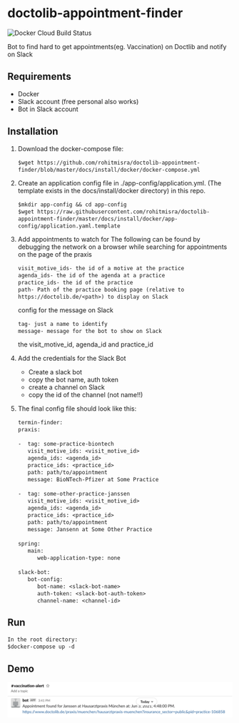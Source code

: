 # doctolib-appointment-finder
![Docker Cloud Build Status](https://img.shields.io/docker/cloud/build/rohitmisra44/doctolib-appointment-finder?logo=docker&style=plastic)

Bot to find hard to get appointments(eg. Vaccination) on Doctlib and notify on Slack

## Requirements

- Docker
- Slack account (free personal also works)
- Bot in Slack account

## Installation

1. Download the docker-compose file:
    ```
    $wget https://github.com/rohitmisra/doctolib-appointment-finder/blob/master/docs/install/docker/docker-compose.yml 
    ```

2. Create an application config file in ./app-config/application.yml.
   (The template exists in the docs/install/docker directory) in this repo.
   ```
   $mkdir app-config && cd app-config
   $wget https://raw.githubusercontent.com/rohitmisra/doctolib-appointment-finder/master/docs/install/docker/app-config/application.yaml.template
   ```

3. Add appointments to watch for
   The following can be found by debugging the network on a browser while searching for
   appointments on the page of the praxis
   ```
   visit_motive_ids- the id of a motive at the practice
   agenda_ids- the id of the agenda at a practice
   practice_ids- the id of the practice
   path- Path of the practice booking page (relative to https://doctolib.de/<path>) to display on Slack
   ```
   config for the message on Slack
   ```
   tag- just a name to identify   
   message- message for the bot to show on Slack
   ```
   the visit_motive_id, agenda_id and practice_id 

4. Add the credentials for the Slack Bot
   - Create a slack bot
   - copy the bot name, auth token
   - create a channel on Slack
   - copy the id of the channel (not name!!)
5. The final config file should look like this:
   ```
   termin-finder:
   praxis:

   -  tag: some-practice-biontech
      visit_motive_ids: <visit_motive_id>
      agenda_ids: <agenda_id>
      practice_ids: <practice_id>
      path: path/to/appointment
      message: BioNTech-Pfizer at Some Practice

   -  tag: some-other-practice-janssen
      visit_motive_ids: <visit_motive_id>
      agenda_ids: <agenda_id>
      practice_ids: <practice_id>
      path: path/to/appointment
      message: Jansenn at Some Other Practice

   spring:
      main:
         web-application-type: none
   
   slack-bot:
      bot-config:
         bot-name: <slack-bot-name>
         auth-token: <slack-bot-auth-token>
         channel-name: <channel-id>
   ```
   
## Run
```
In the root directory:
$docker-compose up -d
```
## Demo
![Screenshot](docs/demo/slack-screenshot.png?raw=true "Title")

 
